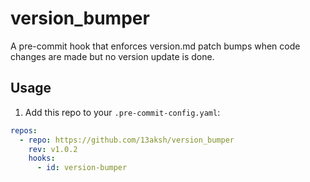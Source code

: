 # version_bumper
A pre-commit hook that enforces version.md patch bumps when code changes are made but no version update is done.

## Usage

1. Add this repo to your `.pre-commit-config.yaml`:

```yaml
repos:
  - repo: https://github.com/13aksh/version_bumper
    rev: v1.0.2
    hooks:
      - id: version-bumper
